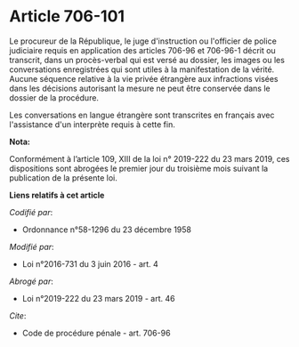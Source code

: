 # Article 706-101

Le procureur de la République, le juge d'instruction ou l'officier de police judiciaire requis en application des articles
706-96 et 706-96-1 décrit ou transcrit, dans un procès-verbal qui est versé au dossier, les images ou les conversations
enregistrées qui sont utiles à la manifestation de la vérité. Aucune séquence relative à la vie privée étrangère aux
infractions visées dans les décisions autorisant la mesure ne peut être conservée dans le dossier de la procédure. 

Les conversations en langue étrangère sont transcrites en français avec l'assistance d'un interprète requis à cette fin.

**Nota:**

Conformément à l’article 109, XIII de la loi n° 2019-222 du 23 mars 2019, ces dispositions sont abrogées le premier jour du
troisième mois suivant la publication de la présente loi.

**Liens relatifs à cet article**

_Codifié par_:

  - Ordonnance n°58-1296 du 23 décembre 1958

_Modifié par_:

  - Loi n°2016-731 du 3 juin 2016 - art. 4

_Abrogé par_:

  - Loi n°2019-222 du 23 mars 2019 - art. 46

_Cite_:

  - Code de procédure pénale - art. 706-96
